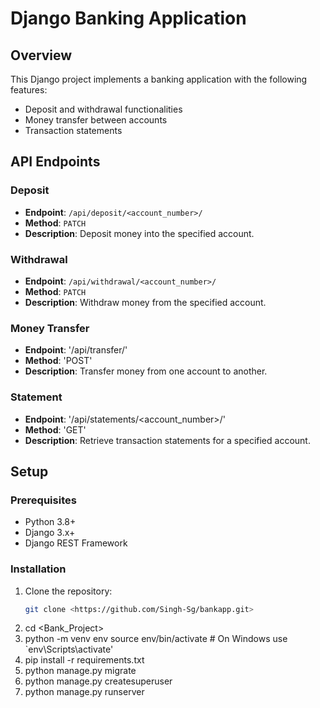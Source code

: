 # Django Banking Application

## Overview

This Django project implements a banking application with the following features:
- Deposit and withdrawal functionalities
- Money transfer between accounts
- Transaction statements

## API Endpoints

### Deposit

- **Endpoint**: `/api/deposit/<account_number>/`
- **Method**: `PATCH`
- **Description**: Deposit money into the specified account.

### Withdrawal

- **Endpoint**: `/api/withdrawal/<account_number>/`
- **Method**: `PATCH`
- **Description**: Withdraw money from the specified account.

### Money Transfer

- **Endpoint**: '/api/transfer/'
- **Method**: 'POST'
- **Description**: Transfer money from one account to another.

### Statement

- **Endpoint**: '/api/statements/<account_number>/'
- **Method**: 'GET'
- **Description**: Retrieve transaction statements for a specified account.

## Setup

### Prerequisites

- Python 3.8+
- Django 3.x+
- Django REST Framework

### Installation

1. Clone the repository:
   ```bash
   git clone <https://github.com/Singh-Sg/bankapp.git>

2. cd <Bank_Project>
3. python -m venv env
   source env/bin/activate  # On Windows use `env\Scripts\activate'
4. pip install -r requirements.txt
5. python manage.py migrate
6. python manage.py createsuperuser
7. python manage.py runserver

